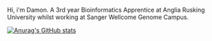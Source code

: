 Hi, i'm Damon. A 3rd year Bioinformatics Apprentice at Anglia Rusking University whilst working at Sanger Wellcome Genome Campus.

[![Anurag's GitHub stats](https://github-readme-stats.vercel.app/api?username=DLBPointon&show_icons=true&theme=radical)](https://github.com/anuraghazra/github-readme-stats)
